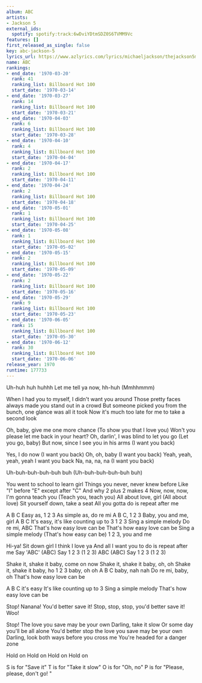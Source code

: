 ```yaml
---
album: ABC
artists:
- Jackson 5
external_ids:
  spotify: spotify:track:6wDviYDtmSDZ0S6TVMM9Vc
features: []
first_released_as_single: false
key: abc-jackson-5
lyrics_url: https://www.azlyrics.com/lyrics/michaeljackson/thejackson5medleyiwantyoubackabctheloveyousaveimmortalversion.html
name: ABC
rankings:
- end_date: '1970-03-20'
  rank: 41
  ranking_list: Billboard Hot 100
  start_date: '1970-03-14'
- end_date: '1970-03-27'
  rank: 14
  ranking_list: Billboard Hot 100
  start_date: '1970-03-21'
- end_date: '1970-04-03'
  rank: 6
  ranking_list: Billboard Hot 100
  start_date: '1970-03-28'
- end_date: '1970-04-10'
  rank: 4
  ranking_list: Billboard Hot 100
  start_date: '1970-04-04'
- end_date: '1970-04-17'
  rank: 2
  ranking_list: Billboard Hot 100
  start_date: '1970-04-11'
- end_date: '1970-04-24'
  rank: 2
  ranking_list: Billboard Hot 100
  start_date: '1970-04-18'
- end_date: '1970-05-01'
  rank: 1
  ranking_list: Billboard Hot 100
  start_date: '1970-04-25'
- end_date: '1970-05-08'
  rank: 1
  ranking_list: Billboard Hot 100
  start_date: '1970-05-02'
- end_date: '1970-05-15'
  rank: 2
  ranking_list: Billboard Hot 100
  start_date: '1970-05-09'
- end_date: '1970-05-22'
  rank: 2
  ranking_list: Billboard Hot 100
  start_date: '1970-05-16'
- end_date: '1970-05-29'
  rank: 9
  ranking_list: Billboard Hot 100
  start_date: '1970-05-23'
- end_date: '1970-06-05'
  rank: 15
  ranking_list: Billboard Hot 100
  start_date: '1970-05-30'
- end_date: '1970-06-12'
  rank: 30
  ranking_list: Billboard Hot 100
  start_date: '1970-06-06'
release_year: 1970
runtime: 177733
---
```

Uh-huh huh huhhh
Let me tell ya now, hh-huh
(Mmhhmmm)


When I had you to myself, I didn't want you around
Those pretty faces always made you stand out in a crowd
But someone picked you from the bunch, one glance was all it took
Now it's much too late for me to take a second look


Oh, baby, give me one more chance
(To show you that I love you)
Won't you please let me back in your heart?
Oh, darlin', I was blind to let you go
(Let you go, baby)
But now, since I see you in his arms
(I want you back)

Yes, I do now
(I want you back)
Oh, oh, baby
(I want you back)
Yeah, yeah, yeah, yeah
I want you back
Na, na, na, na
(I want you back)

Uh-buh-buh-buh-buh buh
(Uh-buh-buh-buh-buh buh)


You went to school to learn girl
Things you never, never knew before
Like "I" before "E" except after "C"
And why 2 plus 2 makes 4
Now, now, now, I'm gonna teach you
(Teach you, teach you)
All about love, girl
(All about love)
Sit yourself down, take a seat
All you gotta do is repeat after me


A B C
Easy as, 1 2 3
As simple as, do re mi
A B C, 1 2 3
Baby, you and me, girl
A B C
It's easy, it's like counting up to 3
1 2 3
Sing a simple melody
Do re mi, ABC
That's how easy love can be
That's how easy love can be
Sing a simple melody (That's how easy can be)
1 2 3, you and me

Hi-ya!
Sit down girl
I think I love ya
And all I want you to do is repeat after me
Say 'ABC' (ABC)
Say 1 2 3 (1 2 3)
ABC (ABC)
Say 1 2 3 (1 2 3)

Shake it, shake it baby, come on now
Shake it, shake it baby, oh, oh
Shake it, shake it baby, ho
1 2 3 baby, oh oh
A B C baby, nah nah
Do re mi, baby, oh
That's how easy love can be

A B C it's easy
It's like counting up to 3
Sing a simple melody
That's how easy love can be


Stop! Nanana! You'd better save it!
Stop, stop, stop, you'd better save it!
Woo!


Stop! The love you save may be your own
Darling, take it slow
Or some day you'll be all alone
You'd better stop the love you save may be your own
Darling, look both ways before you cross me
You're headed for a danger zone


Hold on
Hold on
Hold on
Hold on

S is for "Save it"
T is for "Take it slow"
O is for "Oh, no"
P is for "Please, please, don't go! "
